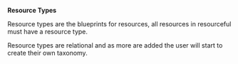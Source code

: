 **Resource Types**

Resource types are the blueprints for resources, all resources in resourceful must have a resource type.

Resource types are relational and as more are added the user will start to create their own taxonomy.
